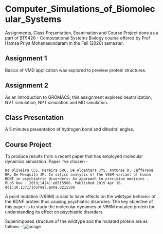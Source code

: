 # Computer_Simulations_of_Biomolecular_Systems

Assignments, Class Presentation, Examination and Course Project done as a part of BT5420 - Computational Systems Biology course offered by Prof Hamsa Priya Mohanasundaram in the Fall (2020) semester.

## Assignment 1

Basics of VMD application was explored to preview protein structures.

## Assignment 2

As an Introduction to GROMACS, this assignment explored neutralization, NVT simulation, NPT simulation and MD simulation.

## Class Presentation 

A 5 minutes presentation of hydrogen bond and dihedral angles.

## Course Project

To produce results from a recent paper that has employed molecular dynamics simulation. Paper I've chosen - 

    De Oliveira CCS, Pereira GRC, De Alcantara JYS, Antunes D, Caffarena ER, De Mesquita JF. In silico analysis of the V66M variant of human BDNF in psychiatric disorders: An approach to precision medicine . PLoS One . 2019;14(4):e0215508. Published 2019 Apr 18. doi:10.1371/journal.pone.0215508 
    
A point mutation (V66M) is said to have effects on the wildtype behavior of the BDNF protein thus causing psychiatric disorders. The key objective of this paper is to study the molecular dynamics of V66M mutated protein for understanding its effect on psychiatric disorders. 
    
Superimposed structure of the wildtype and the mutated protein are as follows - 
![image](https://user-images.githubusercontent.com/38180846/107353018-90dd8a80-6af2-11eb-8beb-1f482943061f.png)
